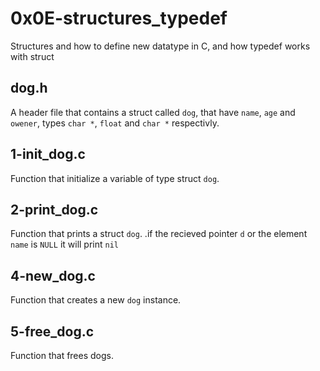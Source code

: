 # 0x0E-structures_typedef
  Structures and how to define new datatype in C, and how typedef works with struct

## dog.h

   A header file that contains a struct called `dog`, that have `name`, `age` and `owener`, types `char *`, `float` and `char *` respectivly.

## 1-init_dog.c

   Function that initialize a variable of type struct `dog`.

## 2-print_dog.c

   Function that prints a struct `dog`.
   	    .if the recieved pointer `d` or the element `name` is `NULL` it will print `nil`

## 4-new_dog.c

   Function that creates a new `dog` instance.

## 5-free_dog.c

   Function that frees dogs.
   